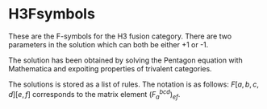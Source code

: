 # H3Fsymbols
These are the F-symbols for the H3 fusion category. There are two parameters in the solution which can both be either +1 or -1.

The solution has been obtained by solving the Pentagon equation with Mathematica and expoiting properties of trivalent categories.

The solutions is stored as a list of rules. The notation is as follows: $F[a,b,c,d][e,f]$ corresponds to the matrix element $(F_a^{bcd})_{ef}$.
